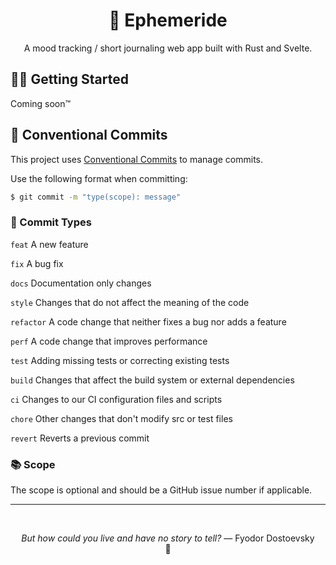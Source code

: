 <h1 align="center">
  📆 Ephemeride
</h1>

<p align="center">
  A mood tracking / short journaling web app built with Rust and Svelte.
</p>

## 👩‍💻 Getting Started

Coming soon™

## 📂 Conventional Commits

This project uses [Conventional Commits](https://www.conventionalcommits.org/en/v1.0.0/) to manage commits.

Use the following format when committing:

```bash
$ git commit -m "type(scope): message"
```

### 📃 Commit Types

`feat` A new feature

`fix` A bug fix

`docs` Documentation only changes

`style` Changes that do not affect the meaning of the code

`refactor` A code change that neither fixes a bug nor adds a feature

`perf` A code change that improves performance

`test` Adding missing tests or correcting existing tests

`build` Changes that affect the build system or external dependencies

`ci` Changes to our CI configuration files and scripts

`chore` Other changes that don't modify src or test files

`revert` Reverts a previous commit

### 📚 Scope

The scope is optional and should be a GitHub issue number if applicable.

---

<br />

<p align="center"><i>But how could you live and have no story to tell?</i> — Fyodor Dostoevsky<br>🖤</p>

<br />
